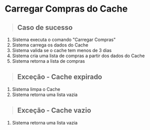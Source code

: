 # Carregar Compras do Cache

> ## Caso de sucesso

1. Sistema executa o comando "Carregar Compras"
2. Sistema carrega os dados do Cache
3. Sistema valida se o cache tem menos de 3 dias
4. Sistema cria uma lista de compras a partir dos dados do Cache
5. Sistema retorna a lista de compras

> ## Exceção - Cache expirado

1. Sistema limpa o Cache
2. Sistema retorna uma lista vazia

> ## Exceção - Cache vazio

1. Sistema retorna uma lista vazia
